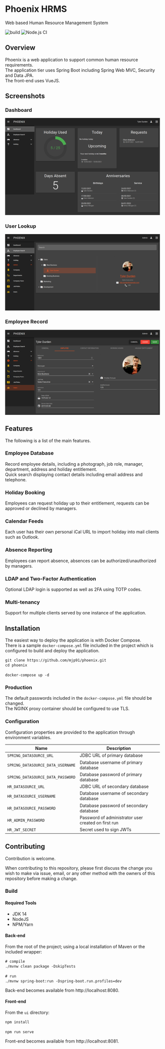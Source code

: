 # Phoenix HRMS

Web based Human Resource Management System

![build](https://github.com/mjp91/phoenix/workflows/Java%20CI%20with%20Maven/badge.svg)
![Node.js CI](https://github.com/mjp91/phoenix/workflows/Node.js%20CI/badge.svg)

## Overview

Phoenix is a web application to support common human resource requirements.  
The application tier uses Spring Boot including Spring Web MVC, Security and Data JPA.  
The front-end uses VueJS.

## Screenshots

### Dashboard

![](docs/images/dashboard.png)

### User Lookup

![](docs/images/lookup.png)

### Employee Record

![](docs/images/user.png)

## Features

The following is a list of the main features.

### Employee Database

Record employee details, including a photograph, job role, manager, department, address and holiday entitlement.  
Quick search displaying contact details including email address and telephone.

### Holiday Booking

Employees can request holiday up to their entitlement, requests can be approved or declined by managers.

### Calendar Feeds

Each user has their own personal iCal URL to import holiday into mail clients such as Outlook.

### Absence Reporting

Employees can report absence, absences can be authorized/unauthorized by managers.

### LDAP and Two-Factor Authentication

Optional LDAP login is supported as well as 2FA using TOTP codes.

### Multi-tenancy

Support for multiple clients served by one instance of the application.

## Installation

The easiest way to deploy the application is with Docker Compose.  
There is a sample `docker-compose.yml` file included in the project which is configured to build and deploy the
application.

```shell
git clone https://github.com/mjp91/phoenix.git
cd phoenix

docker-compose up -d
```

### Production

The default passwords included in the `docker-compose.yml` file should be changed.  
The NGINX proxy container should be configured to use TLS.

### Configuration

Configuration properties are provided to the application through environment variables.

Name | Description
--- | ---
`SPRING_DATASOURCE_URL` | JDBC URL of primary database
`SPRING_DATASOURCE_DATA_USERNAME` | Database username of primary database
`SPRING_DATASOURCE_DATA_PASSWORD` | Database password of primary database
`HR_DATASOURCE_URL` | JDBC URL of secondary database
`HR_DATASOURCE_USERNAME` | Database username of secondary database
`HR_DATASOURCE_PASSWORD` | Database password of secondary database
`HR_ADMIN_PASSWORD` | Password of administrator user created on first run
`HR_JWT_SECRET` | Secret used to sign JWTs

## Contributing

Contribution is welcome.

When contributing to this repository, please first discuss the change you wish to make via issue, email, or any other
method with the owners of this repository before making a change.

### Build

#### Required Tools

- JDK 14
- NodeJS
- NPM/Yarn

#### Back-end

From the root of the project; using a local installation of Maven or the included wrapper:

```shell
# compile
./mvnw clean package -DskipTests

# run
./mvnw spring-boot:run -Dspring-boot.run.profiles=dev
```

Back-end becomes available from http://localhost:8080.

#### Front-end

From the `ui` directory:

```shell
npm install

npm run serve
```

Front-end becomes available from http://localhost:8081.
